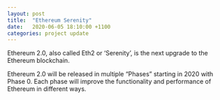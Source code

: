 ```yaml
---
layout: post
title:  "Ethereum Serenity"
date:   2020-06-05 18:10:00 +1100
categories: project update
---
```


Ethereum 2.0, also called Eth2 or ‘Serenity’, is the next upgrade to the Ethereum blockchain. 

Ethereum 2.0 will be released in multiple “Phases” starting in 2020 with Phase 0. Each phase will improve the functionality and performance of Ethereum in different ways.

